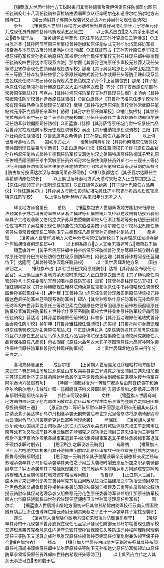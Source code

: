 <!-- { "loadSidebar": true } -->
　　【镶黄旗人世居叶赫地方天聪时来归其曽孙鹤善希佛伊佛俱原任防御雅尔图原任骁骑校七十八现任骁骑校富拉塔由委署章京从征凖噶尔在和通呼尔哈脑尔地方击贼阵亡】
　　【赠云骑尉其子佛闗保现袭职又音达浑元孙吴什哈现任骁骑校】
　　泰布
　　【镶黄旗人世居叶赫地方天聪时来归其曽孙乌纳哈原任江宁将军元孙九成现任员外郎四世孙乌赛现系五品廕生】
　　以上俱系应立之人其余无事迹可立者附载于后
　　镶黄旗包衣阿普代【原任笔帖式其孙叶克原任三等侍卫】○正白旗奋泰【其孙阿阳阿原任步军校曽孙逊绰和原任笔帖式元孙华尔岱现任防军校　按奋泰与本旗防古旗分同里满达尔汉同族】○正红旗布占【其孙齐什原任步军校海禄原任防军校曽孙达布纳原任防军校伊尔哈什现任步军校元孙石柱现任郎中赫徳现任骁骑校四世孙达冲阿现系库使】那尔图【其曽孙巴海原任步军校元孙莽艾现任头等防卫塞尔泰现任佐领赫赫现任防军校】那秦【其子呉达哈原任头等防卫哈拉库原任三等防卫孙森特原任佐领台毕泰原任笔帖式曽孙特尔忒原任头等防卫珠山现系监生色楞原任防军校元孙观音保现系生员色楞之子孙今正蓝旗包衣】那亲【其子额色原任包衣叅领孙额什赫原任包衣大由本旗包衣改】齐分【其子安泰原任防御孙常绶原任骁骑校】阿克占【其孙拉塔原任防军校元孙舒昌现任防御】米哈纳【其孙常绶原任防军校曽孙逢泰原任骁骑校】○镶白旗佟肯【其曽孙巴格原任步军校元孙常有现任四品典仪常徳现任防军校】武锡【其孙布达理原任防军校曽孙常武原任笔帖式元孙萨克信原任亲军校】勒得【其孙才柱原任防军校】○镶红旗根特【其曽孙锡拉布原任郎中元孙竒兰泰原任骁骑校四世孙伍什泰原任主事兴格原任防御穆尔赛现任防军叅领偏图现任防御】○正蓝旗叶赫穆【其孙萨岱原任城门尉午钮原任六品官曽孙定柱现任防军校元徳现任骁骑校】满丕【其孙雅纳福原任骁骑校】三阳【其孙壮色原任骁骑校】○镶蓝旗包衣希佛讷【其孙常山原任八品典仪】
　　以上俱世居叶赫地方系
　　国初来归之人
　　镶黄旗阿舜布禄【其孙和索理原任骁骑校曽孙图喇现任委署防军叅领】○正白旗满达尔汉【原任骁骑校其子舒书原任四品官孙祥格原任笔帖式曽孙五德现任防军校又满达尔汉之弟锡特库原任防御其子索礼原任佐领费顔图原任郎中索敏原任员外郎孙常在保住俱原任员外郎七十三现任三等侍卫阿金图原任防御常保三格俱原任笔帖式曽孙明常现任笔帖式富泰现系副防军校今防古旗分按满达尔汉与本旗同里奋泰同族】○镶红旗都达哈【其子瓦尔达原任主事希佛讷原任牧长】
　　以上俱世居叶赫地方系天聪时来归之人正白旗包衣达兰【原任内管领其元孙图喇现任库掌】○正红旗包衣纳亲【其子瑚什巴原任八品典仪】○镶红旗吴尔山【其孙吴达海原任协领尼塔哈原任护军校曽孙希昌现任佐领恩特原任防军校】
　　以上俱世居叶赫地方系来归年分无考之人















　　辉发地方赫舍里氏
　　伯格
　　【镶蓝旗包衣人世居辉发地方国初来归原任佐领其长子苏尔玛由防军校从征浙江福建等处屡败贼兵又征耿逆败贼有功授云骑尉卒其子六格现袭职又伯格之次子苏拜由委署防军校从征浙江福建等处有功授云骑尉任佐领卒其子索柱袭职现任叅领兼佐领又伯格第四子偏尔原任防军校孙卫巴原任叅领兼佐领常晋保现任二等防卫宁古秦现任八品官曽孙元德候补笔帖式】
　　桑务理
　　【镶黄旗人世居辉发地方来归年分无考原任骁骑校其子党务理原任光禄寺卿孙何瞻胡慎泰俱现任郎中】
　　以上俱系应立之人其余无事迹可立者附载于后
　　镶蓝旗外兰【其子希佛原任郎中孙齐新保原任防御曽孙吴尔笃原任城守尉齐璧禄原任佐领齐巴海现任防御立柱现系副防军校】阿普达理【其曽孙珠楞阿现任蓝翎侍卫】达隆阿【其曽孙噶尔汉现任骁骑校】
　　以上俱世居辉发地方系
　　国初来归之人
　　镶红旗布占【其七世孙巴灵阿原任防御】达福【其孙赫金布现任七品官】以上俱世居辉发地方系天聪时来归之人正白旗包衣图巴海【其子赫色原任内管领孙八十原任委署防军叅领噶林原任防军校】臯官【其曽孙定柱现任防军校】○镶红旗阿克敦【其元孙赫瞻现任翰林院侍读兼佐领花色原任中书荪塔哈现任骁骑校四世孙兆彭现任中书】胡什穆【其曽孙乌尔虎原任佐领沙浑雅图俱原任骁骑校元孙骚达色原任防军校巴图现系副防军校】硕济【其曽孙穆塔什原任防军校元孙孟图原任防军校四世孙莽鼐原任三等防卫索克色理原任佐领章固理原任前锋校康固理原任防军校晋海现任防军校五世孙哈什泰原系副防军校六世孙桑格原任防军校伊昌阿现任骁骑校】荪达理【其孙星额理原任前锋校】科普多【其孙瓦哈理原任笔帖式曽孙金泰原任防军校】吴尔坤【其曽孙雅柱原任骁骑校】虎实穆【其曽孙阿尔泰费徳理俱原任骁骑校元孙礼保原任笔帖式】○正蓝旗伊拉亲【原任骁骑校其子尼满原任副将瓦尔达原任五品官尼马尔太原任八品官孙伟陀保玉柱俱原任骁骑校绰克拖原任六品官保柱原任八品官】包衣固赛【原任六品包衣大其子喀图理原任六品官孙阿尔善佟保柱俱原任防军校曽孙均柱现任防军校】
　　以上俱世居辉发地方系来归年分无考之人















　　各地方赫舍里氏
　　成固尔德
　　【正黄旗人世居黒龙江穆理哈村地方国初来归其子竒郎阿由闲散过北京征山东攻莱芜县第二登城克之授云骑尉三遇恩诏加至三等轻车都尉卒无嗣其弟殷达兰承袭卒其子定绶承袭由副都统征凖噶尔授为将军在阿尔泰地方破贼有功】
　　【特赐一骑都尉授为一等轻车都尉后由前锋统领在和通呼尔哈脑尔地方击贼阵亡赠一骑都尉其子何义袭职时削去恩诏所加之职承袭二等轻车都尉任副都统卒其子
　　扎拉丰阿现袭职】
　　文柱
　　【镶蓝旗人世居乌喇地方国初来归其子他克都由闲散过北京征山东时梯攻南乐县首先登城克之赐巴图鲁号授骑都尉三遇】
　　【恩诏加为二等轻车都尉卒其子阿那达袭职卒无嗣其亲叔叶库讷及其子吴达禅孙乌尔丹相继承袭无嗣未袭后奉世宗宪皇帝恩防将原袭骑都尉降为云骑尉令乌尔丹亲甥萨克达氏富明阿现承袭】
　　萨弼图
　　【镶黄旗人世居沙尔虎地方国初来归由闲散遇北京征山东攻沂水县克其城破流贼灭福王平定河南江南等处有功又攻海宁县不用云梯首先登城克之叙功授云骑尉三遇恩诏授为三等轻车都尉卒其侄察哈尔图承袭縁事革退其子禅岱承袭縁事革退其子保住承袭縁事革退其子硕岱袭职时削去】
　　【恩诏所加之职现袭云骑尉】
　　乌雅纳
　　【镶黄旗人世居瓦尔喀地方国初来归其孙德禄由闲散过北京征山东攻平阴县首先登城克之赐巴图鲁号授骑都尉遇】
　　【恩诏加一云骑尉卒其子徳楚袭职卒无嗣徳禄亲叔之孙乌苏理承袭卒其子乌什哈承袭卒其亲伯之子阿兰太袭职时削去恩诏所加之职承袭骑都尉卒其子钟太承袭卒其子常禄保现袭职　按乌雅纳与本旗哈达地方阿顔塔安楚阿雅纳穆雅纳正蓝旗何殷村地方徳尔瑚理等同族】
　　胡鲁穆
　　【正白旗人世居扎库木地方来归年分无考其曽孙阿克苏尼由闲散从征浙江福建屡立军功授云骑尉卒其孙黒色承袭又胡鲁穆曽孙楞格由委署防军校从征浙江福建及云南等处屡败贼众叙功授云骑尉卒其侄乌达理承袭又胡鲁穆元孙花色原任委署防军叅领胡什那原任防军校顺古尔岱原任骁骑校四世孙拴住现任蓝翎侍卫五世孙富喀理原任步军校】
　　图尔哈
　　【镶蓝旗人世居塔山堡地方国初来归其曽孙希佛由防军校征云南入缅国败贼有功后征浙江击贼阵亡赠云骑尉无嗣其亲叔之子五十一承袭卒其子定柱现袭职】
　　遂班
　　【镶黄旗人世居哈尔敏地方国初来归授为防御世职看守】
　　【陵寝卒其孙四十九现袭职曽孙旒保住现任七品官尹登现任防御元孙玛尔瑚善现任防军校又遂班亲弟苏克桑阿原任内务府总管其曽孙官保原任头等防卫元孙松阿理隆阿理俱现任三等防卫又遂班之族孙尼雅汉原任佐领曽孙英绶现任步军副尉兼佐领官保子孙今镶白旗包衣】
　　额森
　　【镶红旗人世居长白山地方天聪时来归其曽孙布顔原任礼部尚书谟络原任郎中法尔萨原任头等防卫元孙布达史原任防军统领法山原任防军叅领常保原任员外郎四世孙白希现任头等防卫】
　　以上俱系应立传之人其余无事迹可立者附载于后
